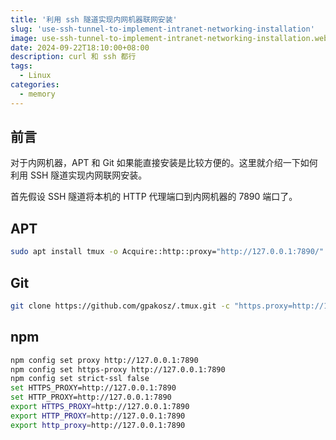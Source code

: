 ```yaml
---
title: '利用 ssh 隧道实现内网机器联网安装'
slug: 'use-ssh-tunnel-to-implement-intranet-networking-installation'
image: use-ssh-tunnel-to-implement-intranet-networking-installation.webp
date: 2024-09-22T18:10:00+08:00
description: curl 和 ssh 都行
tags:
  - Linux
categories:
  - memory
---
```


## 前言
对于内网机器，APT 和 Git 如果能直接安装是比较方便的。这里就介绍一下如何利用 SSH 隧道实现内网联网安装。

首先假设 SSH 隧道将本机的 HTTP 代理端口到内网机器的 7890 端口了。

## APT
```bash
sudo apt install tmux -o Acquire::http::proxy="http://127.0.0.1:7890/" 
```

## Git
```bash
git clone https://github.com/gpakosz/.tmux.git -c "https.proxy=http://127.0.0.1:7890" -c "http.proxy=http://127.0.0.1:7890" 
```

## npm

```bash
npm config set proxy http://127.0.0.1:7890
npm config set https-proxy http://127.0.0.1:7890
npm config set strict-ssl false
set HTTPS_PROXY=http://127.0.0.1:7890
set HTTP_PROXY=http://127.0.0.1:7890
export HTTPS_PROXY=http://127.0.0.1:7890
export HTTP_PROXY=http://127.0.0.1:7890
export http_proxy=http://127.0.0.1:7890
```
